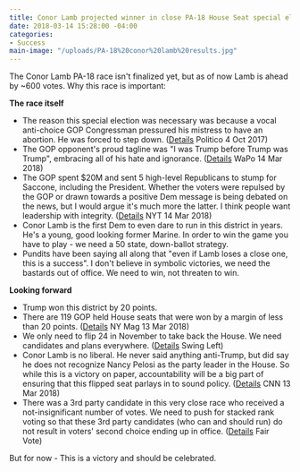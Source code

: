 ```yaml
---
title: Conor Lamb projected winner in close PA-18 House Seat special election
date: 2018-03-14 15:28:00 -04:00
categories:
- Success
main-image: "/uploads/PA-18%20conor%20lamb%20results.jpg"
---
```


The Conor Lamb PA-18 race isn't finalized yet, but as of now Lamb is ahead by ~600 votes. Why this race is important:

**The race itself**
* The reason this special election was necessary was because a vocal anti-choice GOP Congressman pressured his mistress to have an abortion. He was forced to step down. ([Details](http://politi.co/2DrV0Ml) Politico 4 Oct 2017)
* The GOP opponent's proud tagline was "I was Trump before Trump was Trump", embracing all of his hate and ignorance. ([Details](http://wapo.st/2GsVYv1) WaPo 14 Mar 2018)
* The GOP spent $20M and sent 5 high-level Republicans to stump for Saccone, including the President. Whether the voters were repulsed by the GOP or drawn towards a positive Dem message is being debated on the news, but I would argue it's much more the latter. I think people want leadership with integrity. ([Details](http://nyti.ms/2pbMexB) NYT 14 Mar 2018)
* Conor Lamb is the first Dem to even dare to run in this district in years. He's a young, good looking former Marine. In order to win the game you have to play - we need a 50 state, down-ballot strategy. 
* Pundits have been saying all along that "even if Lamb loses a close one, this is a success". I don't believe in symbolic victories, we need the bastards out of office. We need to win, not threaten to win.

**Looking forward**
* Trump won this district by 20 points.
* There are 119 GOP held House seats that were won by a margin of less than 20 points. ([Details](http://nym.ag/2InbIQN) NY Mag 13 Mar 2018) 
* We only need to flip 24 in November to take back the House. We need candidates and plans everywhere. ([Details](https://swingleft.org/about) Swing Left)
* Conor Lamb is no liberal. He never said anything anti-Trump, but did say he does not recognize Nancy Pelosi as the party leader in the House. So while this is a victory on paper, accountability will be a big part of ensuring that this flipped seat parlays in to sound policy. ([Details](http://cnn.it/2FHf5QE) CNN 13 Mar 2018)
* There was a 3rd party candidate in this very close race who received a not-insignificant number of votes. We need to push for stacked rank voting so that these 3rd party candidates (who can and should run) do not result in voters' second choice ending up in office. ([Details](http://www.fairvote.org/rcv#rcvbenefits) Fair Vote)

But for now - This is a victory and should be celebrated.